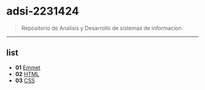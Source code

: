 # adsi-2231424
> Repositorio de Analisis y Desarrollo de sistemas de informacion
---
## list 

- **01** [Emmet](01-Emmet/)    
- **02** [HTML](02-HTML/)
- **03** [CSS](03-CSS/)





